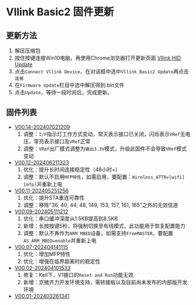 # Vllink Basic2 固件更新

## 更新方法
1. 解压压缩包
2. 按住按键连接Win10电脑，再使用Chrome浏览器打开更新页面 [Vllink HID Update](https://vllogic.com/_static/tools/update/)
3. 点击`Connect Vllink Device`，在对话框中选中`Vllink Basic2 Update`再点击`连接`
4. 在`Firmware Update`栏目中选中解压得到.bin文件
5. 点击`Update`，等待一段时间后，完成更新。

## 固件列表
* [V00.14-202407021209](../_static/firmware/vllink_basic2.SVCommon0014202407021209.zip)
  1. 调整：`I/F`指示灯工作方式变动，常灭表示接口已关闭，闪烁表示`VRef`无电压，常亮表示接口及`VRef`正常
  2. 调整：`VRef`出厂模式调整为`输出3.3V`模式，升级此固件不会导致`VRef`模式变动
* [V00.12-202406211323](../_static/firmware/vllink_basic2.SVCommon0012202406211323.zip)
  1. 优化：提升长时间连接稳定性（48小时+）
  2. 调整：默认不启用`MFP特性`，如需启用，要配置：`Wireless_ATTR=[wifi][mfp]`并重新上电
* [V00.11-202405251256](../_static/firmware/vllink_basic2.SVCommon0011202405251256.zip)
  1. 优化：提升STA重连可靠性
  2. 调整：移除"36, 40, 44, 48, 149, 153, 157, 161, 165"之外的无效信道
* [V00.09-202405111212](../_static/firmware/vllink_basic2.SVCommon0009202405111212.zip)
  1. 优化：串口缓冲深度从1.5KB提高到8.5KB
  2. 新增：长按按键5秒，将强制切换至有线模式，此功能用于恢复配置能力
  3. 调整：默认不再作为`ARM MBED`设备，如需支持`FreeMASTER`，要配置`AS_ARM_MBED=enable`并重新上电
* [V00.07-202404141115](../_static/firmware/vllink_basic2.SVCommon0007202404141115.zip)
  1. 优化：增加MFP特性
  2. 优化：增强在临界距离时的稳定性
* [V00.02-202404101533](../_static/firmware/vllink_basic2.SVCommon0002202404101533.zip)
  1. 修复：Keil下，V1接口的`Reset and Run`功能无效
  2. 新增：京微齐力开发环境支持，需转接板以及目前尚未发布的内部版开发环境
* [V00.01-202403261341](../_static/firmware/vllink_basic2.SVCommon0001202403261341.zip)
